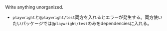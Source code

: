 Write anything unorganized.

- `playwright`と`@playwright/test`両方を入れるとエラーが発生する。両方使いたいパッケージでは`@playwright/test`のみをdependenciesに入れる。
